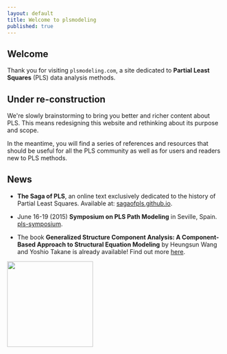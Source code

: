 ```yaml
---
layout: default
title: Welcome to plsmodeling
published: true
---
```


## Welcome ##
Thank you for visiting `plsmodeling.com`, a site dedicated to **Partial Least Squares** 
(PLS) data analysis methods. 


## Under re-construction ##
We're slowly brainstorming to bring you better and richer content about PLS. 
This means redesigning this website and rethinking about its purpose and scope. 

In the meantime, you will find a series of references and resources that 
should be useful for all the PLS community as well as for users and readers new 
to PLS methods.


## News ##

- **The Saga of PLS**, an online text exclusively dedicated to the history of Partial Least Squares. Available at: [sagaofpls.github.io](http://sagaofpls.github.io).

- June 16-19 (2015) **Symposium on PLS Path Modeling** in Seville, Spain.
  [pls-symposium](http://www.pls2015.org/).

- The book **Generalized Structure Component Analysis: 
A Component-Based Approach to Structural Equation Modeling** by Heungsun Wang and Yoshio Takane 
is already available! Find out more [here](http://www.crcpress.com/product/isbn/9781466592940).

<a href="http://www.crcpress.com/product/isbn/9781466592940" target="_blank">
<img src="http://images.tandf.co.uk/common/jackets/amazon/978146659/9781466592940.jpg" width="200px">
</a>






